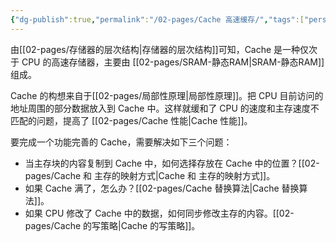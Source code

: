 ```yaml
---
{"dg-publish":true,"permalink":"/02-pages/Cache 高速缓存/","tags":["personal/blog","计算机组成原理"]}
---
```


由[[02-pages/存储器的层次结构\|存储器的层次结构]]可知，Cache 是一种仅次于 CPU 的高速存储器，主要由 [[02-pages/SRAM-静态RAM\|SRAM-静态RAM]] 组成。

Cache 的构想来自于[[02-pages/局部性原理\|局部性原理]]。把 CPU 目前访问的地址周围的部分数据放入到 Cache 中。这样就缓和了 CPU 的速度和主存速度不匹配的问题，提高了 [[02-pages/Cache 性能\|Cache 性能]]。

要完成一个功能完善的 Cache，需要解决如下三个问题：
- 当主存块的内容复制到 Cache 中，如何选择存放在 Cache 中的位置？[[02-pages/Cache 和 主存的映射方式\|Cache 和 主存的映射方式]]。
- 如果 Cache 满了，怎么办？[[02-pages/Cache 替换算法\|Cache 替换算法]]。
- 如果 CPU 修改了 Cache 中的数据，如何同步修改主存的内容。[[02-pages/Cache 的写策略\|Cache 的写策略]]。
